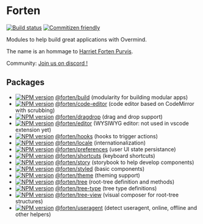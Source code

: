 # Forten

[![Build status][travis-image]][travis-url]
[![Commitizen friendly][commitizen-image]][commitizen-url]

Modules to help build great applications with Overmind.

The name is an hommage to [Harriet Forten Purvis](https://en.wikipedia.org/wiki/Harriet_Forten_Purvis).

[travis-image]: https://img.shields.io/travis/fortenjs/forten.svg?style=flat
[travis-url]: https://travis-ci.org/fortenjs/forten
[commitizen-image]: https://img.shields.io/badge/commitizen-friendly-brightgreen.svg?style=flat
[commitizen-url]: http://commitizen.github.io/cz-cli/

Community: [Join us on discord !][discord-url]

## Packages

- [![NPM version][build-image]][build-npm] [@forten/build][build-url]
  (modularity for building modular apps)
- [![NPM version][code-editor-image]][code-editor-npm] [@forten/code-editor][code-editor-url]
  (code editor based on CodeMirror with scrubbing)
- [![NPM version][dragdrop-image]][dragdrop-npm] [@forten/dragdrop][dragdrop-url]
  (drag and drop support)
- [![NPM version][editor-image]][editor-npm] [@forten/editor][editor-url]
  (WYSIWYG editor: not used in vscode extension yet)
- [![NPM version][hooks-image]][hooks-npm] [@forten/hooks][hooks-url]
  (hooks to trigger actions)
- [![NPM version][locale-image]][locale-npm] [@forten/locale][locale-url]
  (internationalization)
- [![NPM version][preferences-image]][preferences-npm] [@forten/preferences][preferences-url]
  (user UI state persistance)
- [![NPM version][shortcuts-image]][shortcuts-npm] [@forten/shortcuts][shortcuts-url]
  (keyboard shortcuts)
- [![NPM version][story-image]][story-npm] [@forten/story][story-url]
  (storybook to help develop components)
- [![NPM version][styled-image]][styled-npm] [@forten/styled][styled-url]
  (basic components)
- [![NPM version][theme-image]][theme-npm] [@forten/theme][theme-url]
  (theming support)
- [![NPM version][tree-image]][tree-npm] [@forten/tree][tree-url]
  (root-tree definition and methods)
- [![NPM version][tree-type-image]][tree-type-npm] [@forten/tree-type][tree-type-url]
  (tree type definitions)
- [![NPM version][tree-view-image]][tree-view-npm] [@forten/tree-view][tree-view-url]
  (visual composer for root-tree structures)
- [![NPM version][useragent-image]][useragent-npm] [@forten/useragent][useragent-url]
  (detect useragent, online, offline and other helpers)

[build-url]: https://github.com/fortenjs/forten/tree/next/packages/@forten/build
[build-image]: https://img.shields.io/npm/v/@forten/build.svg?style=flat
[build-npm]: https://npmjs.org/package/@forten/build
[code-editor-url]: https://github.com/fortenjs/forten/tree/next/packages/@forten/code-editor
[code-editor-image]: https://img.shields.io/npm/v/@forten/code-editor.svg?style=flat
[code-editor-npm]: https://npmjs.org/package/@forten/code-editor
[dragdrop-url]: https://github.com/fortenjs/forten/tree/next/packages/@forten/dragdrop
[dragdrop-image]: https://img.shields.io/npm/v/@forten/dragdrop.svg?style=flat
[dragdrop-npm]: https://npmjs.org/package/@forten/dragdrop
[editor-url]: https://github.com/fortenjs/forten/tree/next/packages/@forten/editor
[editor-image]: https://img.shields.io/npm/v/@forten/editor.svg?style=flat
[editor-npm]: https://npmjs.org/package/@forten/editor
[hooks-url]: https://github.com/fortenjs/forten/tree/next/packages/@forten/hooks
[hooks-image]: https://img.shields.io/npm/v/@forten/hooks.svg?style=flat
[hooks-npm]: https://npmjs.org/package/@forten/hooks
[locale-url]: https://github.com/fortenjs/forten/tree/next/packages/@forten/locale
[locale-image]: https://img.shields.io/npm/v/@forten/locale.svg?style=flat
[locale-npm]: https://npmjs.org/package/@forten/locale
[preferences-url]: https://github.com/fortenjs/forten/tree/next/packages/@forten/preferences
[preferences-image]: https://img.shields.io/npm/v/@forten/preferences.svg?style=flat
[preferences-npm]: https://npmjs.org/package/@forten/preferences
[shortcuts-url]: https://github.com/fortenjs/forten/tree/next/packages/@forten/shortcuts
[shortcuts-image]: https://img.shields.io/npm/v/@forten/shortcuts.svg?style=flat
[shortcuts-npm]: https://npmjs.org/package/@forten/shortcuts
[story-url]: https://github.com/fortenjs/forten/tree/next/packages/@forten/story
[story-image]: https://img.shields.io/npm/v/@forten/story.svg?style=flat
[story-npm]: https://npmjs.org/package/@forten/story
[styled-url]: https://github.com/fortenjs/forten/tree/next/packages/@forten/styled
[styled-image]: https://img.shields.io/npm/v/@forten/styled.svg?style=flat
[styled-npm]: https://npmjs.org/package/@forten/styled
[theme-url]: https://github.com/fortenjs/forten/tree/next/packages/@forten/theme
[theme-image]: https://img.shields.io/npm/v/@forten/theme.svg?style=flat
[theme-npm]: https://npmjs.org/package/@forten/theme
[tree-url]: https://github.com/fortenjs/forten/tree/next/packages/@forten/tree
[tree-image]: https://img.shields.io/npm/v/@forten/tree.svg?style=flat
[tree-npm]: https://npmjs.org/package/@forten/tree
[tree-type-url]: https://github.com/fortenjs/forten/tree/next/packages/@forten/tree-type
[tree-type-image]: https://img.shields.io/npm/v/@forten/tree-type.svg?style=flat
[tree-type-npm]: https://npmjs.org/package/@forten/tree-type
[tree-view-url]: https://github.com/fortenjs/forten/tree/next/packages/@forten/tree-view
[tree-view-image]: https://img.shields.io/npm/v/@forten/tree-view.svg?style=flat
[tree-view-npm]: https://npmjs.org/package/@forten/tree-view
[useragent-url]: https://github.com/fortenjs/forten/tree/next/packages/@forten/useragent
[useragent-image]: https://img.shields.io/npm/v/@forten/useragent.svg?style=flat
[useragent-npm]: https://npmjs.org/package/@forten/useragent
[discord-url]: https://discord.gg/F7JHpk8qeW

